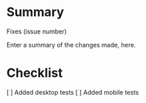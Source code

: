 # Summary

Fixes (issue number)

Enter a summary of the changes made, here.

# Checklist

[ ] Added desktop tests
[ ] Added mobile tests
